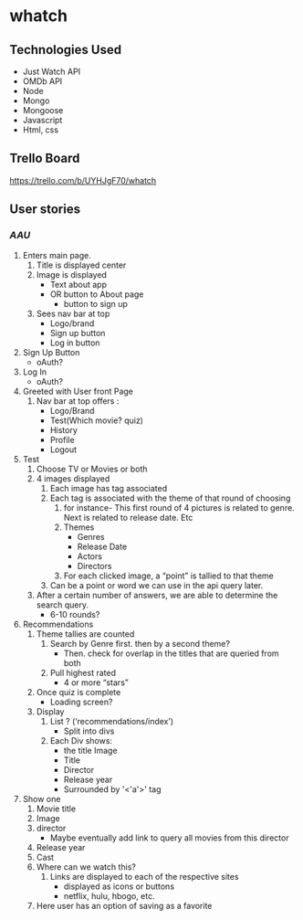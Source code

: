 # whatch


## Technologies Used
* Just Watch API
* OMDb API
* Node
* Mongo
* Mongoose
* Javascript 
* Html, css 
## Trello Board
https://trello.com/b/UYHJgF70/whatch

## User stories
### _AAU_
1. Enters main page.
    1. Title is displayed center
    2. Image is displayed
        * Text about app
        * OR button to About page
            * button to sign up
    3. Sees nav bar at top
        * Logo/brand
        *  Sign up button
        * Log in button
2. Sign Up Button
    * oAuth?
3. Log In
    * oAuth?
4. Greeted with User front Page
    1. Nav bar at top offers :
        * Logo/Brand
        * Test(Which movie? quiz)
        * History
        * Profile
        * Logout
5. Test
    1. Choose TV or Movies or both
    2. 4 images displayed
        1. Each image has tag associated
        2. Each tag is associated with the theme of that round of choosing
            1. for instance- This first round of 4 pictures is related to genre. Next is related to release date. Etc
            2. Themes
                * Genres
                * Release Date
                * Actors
                * Directors
            3. For each clicked image, a “point” is tallied to that theme
        3. Can be a point or word we can use in the api query later.
    3. After a certain number of answers, we are able to determine the search query.
        * 6-10 rounds?
6. Recommendations
    1. Theme tallies are counted
        1. Search by Genre first.
        then by a second theme?
           * Then. check for overlap in the titles that are queried from both
        2. Pull highest rated 
            * 4 or more “stars”
    2. Once quiz is complete
        * Loading screen? 
    3. Display
        1. List ? (‘recommendations/index’)
            * Split into divs
        2. Each Div shows: 
            * the title Image
            * Title
            * Director
            * Release year
            * Surrounded by '<'a'>' tag
7. Show one
    1. Movie title
    2. Image
    3. director
        * Maybe eventually add link to query all movies from this director
    4. Release year
    5. Cast
    6. Where can we watch this?
        1. Links are displayed to each of the respective sites
            * displayed as icons or buttons
            * netflix, hulu, hbogo,  etc.
    7. Here user has an option of saving as a favorite

    